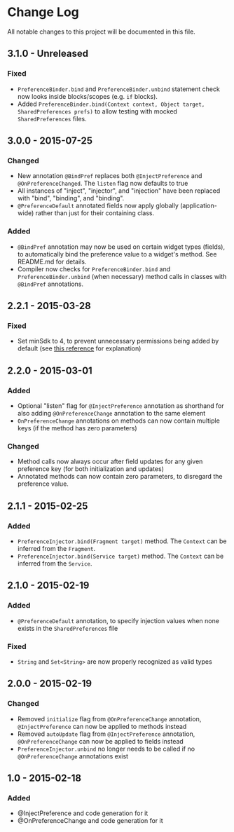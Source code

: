 # Change Log
All notable changes to this project will be documented in this file.

## 3.1.0 - Unreleased
### Fixed
- `PreferenceBinder.bind` and `PreferenceBinder.unbind` statement check now looks inside blocks/scopes (e.g. `if` blocks).
- Added `PreferenceBinder.bind(Context context, Object target, SharedPreferences prefs)` to allow testing with mocked `SharedPreferences` files.

## 3.0.0 - 2015-07-25
### Changed
- New annotation `@BindPref` replaces both `@InjectPreference` and `@OnPreferenceChanged`. The `listen` flag now defaults to true
- All instances of "inject", "injector", and "injection" have been replaced with "bind", "binding", and "binding".
- `@PreferenceDefault` annotated fields now apply globally (application-wide) rather than just for their containing class.

### Added
- `@BindPref` annotation may now be used on certain widget types (fields), to automatically bind the preference value to a widget's method. See README.md for details.
- Compiler now checks for `PreferenceBinder.bind` and `PreferenceBinder.unbind` (when necessary) method calls in classes with `@BindPref` annotations.

## 2.2.1 - 2015-03-28
### Fixed
- Set minSdk to 4, to prevent unnecessary permissions being added by default (see [this reference](https://code.google.com/p/android/issues/detail?id=4101) for explanation)

## 2.2.0 - 2015-03-01
### Added
- Optional "listen" flag for `@InjectPreference` annotation as shorthand for also adding `@OnPreferenceChange` annotation to the same element
- `OnPreferenceChange` annotations on methods can now contain multiple keys (if the method has zero parameters)

### Changed
- Method calls now always occur after field updates for any given preference key (for both initialization and updates)
- Annotated methods can now contain zero parameters, to disregard the preference value.

## 2.1.1 - 2015-02-25
### Added
- `PreferenceInjector.bind(Fragment target)` method. The `Context` can be inferred from the `Fragment`.
- `PreferenceInjector.bind(Service target)` method. The `Context` can be inferred from the `Service`.

## 2.1.0 - 2015-02-19
### Added
- `@PreferenceDefault` annotation, to specify injection values when none exists in the `SharedPreferences` file

### Fixed
- `String` and `Set<String>` are now properly recognized as valid types

## 2.0.0 - 2015-02-19
### Changed
- Removed `initialize` flag from `@OnPreferenceChange` annotation, `@InjectPreference` can now be applied to methods instead
- Removed `autoUpdate` flag from `@InjectPreference` annotation, `@OnPreferenceChange` can now be applied to fields instead
- `PreferenceInjector.unbind` no longer needs to be called if no `@OnPreferenceChange` annotations exist

## 1.0 - 2015-02-18
### Added
- @InjectPreference and code generation for it
- @OnPreferenceChange and code generation for it